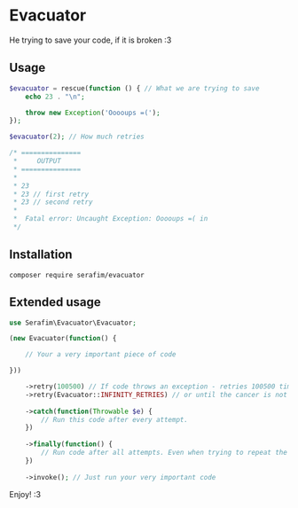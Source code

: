 Evacuator
=========

He trying to save your code, if it is broken :3

## Usage

```php
$evacuator = rescue(function () { // What we are trying to save
    echo 23 . "\n";

    throw new Exception('Ooooups =(');
});

$evacuator(2); // How much retries

/* ===============
 *     OUTPUT
 * ===============
 *
 * 23
 * 23 // first retry 
 * 23 // second retry
 *  
 *  Fatal error: Uncaught Exception: Ooooups =( in
 */
```

## Installation

`composer require serafim/evacuator`

## Extended usage

```php
use Serafim\Evacuator\Evacuator;

(new Evacuator(function() {

    // Your a very important piece of code

}))

    ->retry(100500) // If code throws an exception - retries 100500 times
    ->retry(Evacuator::INFINITY_RETRIES) // or until the cancer is not on the mountain whistles...
    
    ->catch(function(Throwable $e) {
        // Run this code after every attempt.
    })
    
    ->finally(function() {
        // Run code after all attempts. Even when trying to repeat the action was not been made.
    })
    
    ->invoke(); // Just run your very important code
```

Enjoy! :3
